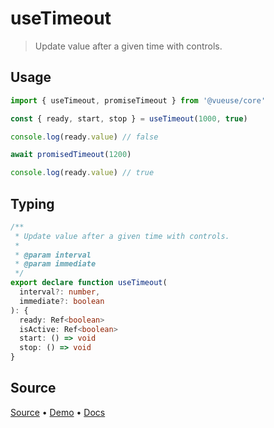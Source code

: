 <!--DEMO_STARTS-->
<script setup>
import Demo from './demo.vue'
</script>
<DemoContainer><Demo/></DemoContainer>
<!--DEMO_ENDS-->

<!--HEAD_STARTS--><!--HEAD_ENDS-->


# useTimeout

> Update value after a given time with controls.

## Usage

```js
import { useTimeout, promiseTimeout } from '@vueuse/core'

const { ready, start, stop } = useTimeout(1000, true)
```

```js
console.log(ready.value) // false

await promisedTimeout(1200)

console.log(ready.value) // true
```


<!--FOOTER_STARTS-->
## Typing

```typescript
/**
 * Update value after a given time with controls.
 *
 * @param interval
 * @param immediate
 */
export declare function useTimeout(
  interval?: number,
  immediate?: boolean
): {
  ready: Ref<boolean>
  isActive: Ref<boolean>
  start: () => void
  stop: () => void
}
```

## Source

[Source](https://github.com/antfu/vueuse/blob/master/packages/shared/useTimeout/index.ts) • [Demo](https://github.com/antfu/vueuse/blob/master/packages/shared/useTimeout/demo.vue) • [Docs](https://github.com/antfu/vueuse/blob/master/packages/shared/useTimeout/index.md)


<!--FOOTER_ENDS-->